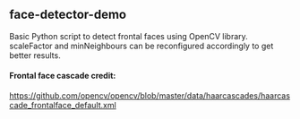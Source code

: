 ## face-detector-demo
Basic Python script to detect frontal faces using OpenCV library. <br>
scaleFactor and minNeighbours can be reconfigured accordingly to get better results.
#### Frontal face cascade credit:
https://github.com/opencv/opencv/blob/master/data/haarcascades/haarcascade_frontalface_default.xml
